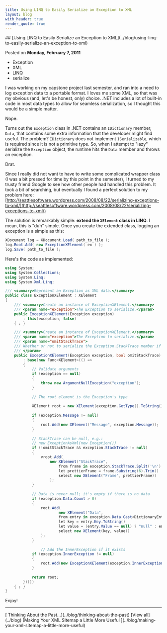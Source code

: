```yaml
---
title: Using LINQ to Easily Serialize an Exception to XML
layout: blog
with_header: true
render_quote: true
---
```


<div class="post-title" markdown="1">
## [Using LINQ to Easily Serialize an Exception to XML](../blog/using-linq-to-easily-serialize-an-exception-to-xml)

Posted on **Monday, February 7, 2011**
</div>

<ul class="post-tags-list">
<li><span class="badge badge-success p-2">Exception</span></li>
<li><span class="badge badge-success p-2">XML</span></li>
<li><span class="badge badge-success p-2">LINQ</span></li>
<li><span class="badge badge-success p-2">serialize</span></li>
</ul>

I was working on my capstone project last semester, and ran into a need to log exception data to a portable format. I loves me some XML, so that was my obvious (and, let's be honest, only) choice. .NET includes a lot of built-in code in most data types to allow for seamless serialization, so I thought this would be a simple matter.

Nope.

Turns out the `Exception` class in .NET contains an `IDictionary` member, `Data`, that contains some extra information that the developer might find useful. The problem? `IDictionary` does not implement `ISerializable`, which is required since it is not a primitive type. So, when I attempt to "lazy" serialize the `Exception` object, the runtime hits the `Data` member and throws an exception.

Drat.

Since I really did not want to have to write some complicated wrapper class (I was a bit pressed for time by this point in the semester), I turned to my trusty friend Google to see how other people had handled this problem. It took a bit of searching, but eventually I found a perfect solution to my problem here: [http://seattlesoftware.wordpress.com/2008/08/22/serializing-exceptions-to-xml/](http://seattlesoftware.wordpress.com/2008/08/22/serializing-exceptions-to-xml/)

The solution is remarkably simple: **extend the `XElement` class in LINQ**. I mean, this is "duh" simple. Once you create the extended class, logging an exception is a simple as this:

```csharp
XDocument log = XDocument.Load( path_to_file );
log.Root.Add( new ExceptionXElement( ex ) );
log.Save( path_to_file );
```

Here's the code as implemented:

```csharp
using System;
using System.Collections;
using System.Linq;
using System.Xml.Linq;

/// <summary>Represent an Exception as XML data.</summary>
public class ExceptionXElement : XElement
{
    /// <summary>Create an instance of ExceptionXElement.</summary>
    /// <param name="exception">The Exception to serialize.</param>
    public ExceptionXElement(Exception exception)
        : this(exception, false)
    { ; }

    /// <summary>Create an instance of ExceptionXElement.</summary>
    /// <param name="exception">The Exception to serialize.</param>
    /// <param name="omitStackTrace">
    /// Whether or not to serialize the Exception.StackTrace member if it's not null.
    /// </param>
    public ExceptionXElement(Exception exception, bool omitStackTrace)
        : base(new Func<XElement>(() =>
        {
            // Validate arguments
            if (exception == null)
            {
                throw new ArgumentNullException("exception");
            }
        
            // The root element is the Exception's type
        
            XElement root = new XElement(exception.GetType().ToString());
        
            if (exception.Message != null)
            {
                root.Add(new XElement("Message", exception.Message));
            }
        
            // StackTrace can be null, e.g.:
            // new ExceptionAsXml(new Exception())
            if (!omitStackTrace && exception.StackTrace != null)
            {
                vroot.Add(
                    new XElement("StackTrace",
                        from frame in exception.StackTrace.Split('\n')
                        let prettierFrame = frame.Substring(6).Trim()
                        select new XElement("Frame", prettierFrame))
                    );
            }
            
            // Data is never null; it's empty if there is no data
            if (exception.Data.Count > 0)
            {
                root.Add(
                        new XElement("Data",
                        from entry in exception.Data.Cast<DictionaryEntry>()
                        let key = entry.Key.ToString()
                        let value = (entry.Value == null) ? "null" : entry.Value.ToString()
                        select new XElement(key, value))
                );
            }
            
                // Add the InnerException if it exists
            if (exception.InnerException != null)
            {
                root.Add(new ExceptionXElement(exception.InnerException, omitStackTrace));
            }
            
            return root;
        })())
    { ; }
}
```

Enjoy!

---

<div class="blog-pager" markdown="1">
[<i class="fas fa-chevron-left"></i> Thinking About the Past...](../blog/thinking-about-the-past)
[View all](../blog)
[Making Your XML Sitemap a Little More Useful <i class="fas fa-chevron-right"></i>](../blog/making-your-xml-sitemap-a-little-more-useful)
</div>

